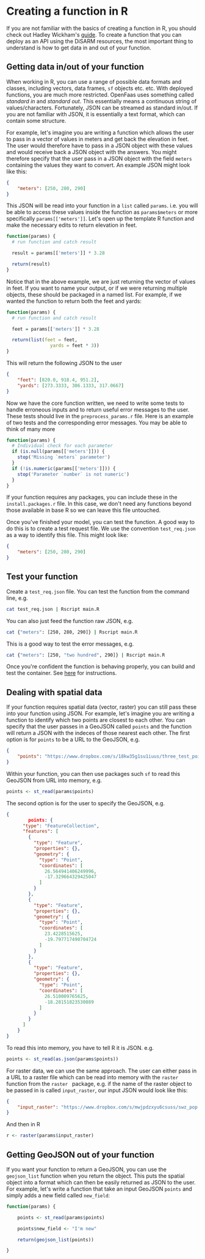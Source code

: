 # Creating a function in R

If you are not familiar with the basics of creating a function in R, you should check out Hadley Wickham's [guide](http://adv-r.had.co.nz/Functions.html#function-components). To create a function that you can deploy as an API using the DiSARM resources, the most important thing to understand is how to get data in and out of your function. 

## Getting data in/out of your function

When working in R, you can use a range of possible data formats and classes, including vectors, data frames, `sf` objects etc. etc. With deployed functions, you are much more restricted. OpenFaas uses something called *standard in* and *standard out*. This essentially means a continuous string of values/characters. Fortunately, JSON can be streamed as standard in/out. If you are not familiar with JSON, it is essentially a text format, which can contain some structure. 

For example, let's imagine you are writing a function which allows the user to pass in a vector of values in meters and get back the elevation in feet. The user would therefore have to pass in a JSON object with these values and would receive back a JSON object with the answers. You might therefore specify that the user pass in a JSON object with the field `meters` containing the values they want to convert. An example JSON might look like this:

```json
{
    "meters": [250, 280, 290]
} 
```

This JSON will be read into your function in a `list` called `params`. i.e. you will be able to access these values inside the function as `params$meters` or more specifically `params[['meters']]`. Let's open up the template R function and make the necessary edits to return elevation in feet.

```r
function(params) {
  # run function and catch result

  result = params[['meters']] * 3.28

  return(result)
}
```

Notice that in the above example, we are just returning the vector of values in feet. If you want to name your output, or if we were returning multiple objects, these should be packaged in a named list. For example, if we wanted the function to return both the feet and yards:

```r
function(params) {
  # run function and catch result

  feet = params[['meters']] * 3.28

  return(list(feet = feet,
                yards = feet * 3))
}
```

This will return the following JSON to the user

```json
{
    "feet": [820.0, 918.4, 951.2],
    "yards": [273.3333, 306.1333, 317.0667]
}
```

Now we have the core function written, we need to write some tests to handle erroneous inputs and to return useful error messages to the user. These tests should live in the `preprocess_params.r` file. Here is an example of two tests and the corresponding error messages. You may be able to think of many more

```r
function(params) {
  # Individual check for each parameter
  if (is.null(params[['meters']])) {
    stop('Missing `meters` parameter')
  }
  if (!is.numeric(params[['meters']])) {
    stop('Parameter `number` is not numeric')
  }
}
```

If your function requires any packages, you can include these in the `install.packages.r` file. In this case, we don't need any functions beyond those available in base R so we can leave this file untouched.

Once you've finished your model, you can test the function. A good way to do this is to create a test request file. We use the convention `test_req.json` as a way to identify this file. This might look like:

```json
{
    "meters": [250, 280, 290]
} 
```

## Test your function

Create a `test_req.json` file. You can test the function from the command line, e.g.

```bash
cat test_req.json | Rscript main.R
```

You can also just feed the function raw JSON, e.g.

```bash
cat {"meters": [250, 280, 290]} | Rscript main.R
```

This is a good way to test the error messages, e.g.

```bash
cat {"meters": [250, "two hundred", 290]} | Rscript main.R
```

Once you're confident the function is behaving properly, you can build and test the container. See [here](https://docs.disarm.io/api-docs/testing-and-debugging-functions/testing-local-function-containers) for instructions. 

## Dealing with spatial data

If your function requires spatial data (vector, raster) you can still pass these into your function using JSON. For example, let's imagine you are writing a function to identify which two points are closest to each other. You can specify that the user passes in a GeoJSON called `points` and the function will return a JSON with the indeces of those nearest each other. The first option is for `points` to be a URL to the GeoJSON, e.g.

```json
{
    "points": "https://www.dropbox.com/s/18kw35g1su1iuus/three_test_points.json?dl=1"
}
```

Within your function, you can then use packages such `sf` to read this GeoJSON from URL into memory, e.g.

```r
points <- st_read(params$points)
```

The second option is for the user to specify the GeoJSON, e.g.

```json
{
        points: {
      "type": "FeatureCollection",
      "features": [
        {
          "type": "Feature",
          "properties": {},
          "geometry": {
            "type": "Point",
            "coordinates": [
              26.564941406249996,
              -17.329664329425047
            ]
          }
        },
        {
          "type": "Feature",
          "properties": {},
          "geometry": {
            "type": "Point",
            "coordinates": [
              23.4228515625,
              -19.797717490704724
            ]
          }
        },
        {
          "type": "Feature",
          "properties": {},
          "geometry": {
            "type": "Point",
            "coordinates": [
              26.510009765625,
              -18.28151823530889
            ]
          }
        }
      ]
    }
}
```

To read this into memory, you have to tell R it is JSON. e.g.

```r
points <- st_read(as.json(params$points))
```

For raster data, we can use the same approach. The user can either pass in a URL to a raster file which can be read into memory with the `raster` function from the `raster ` package, e.g. if the name of the raster object to be passed in is called `input_raster`, our input JSON would look like this:

```json
{
    "input_raster": "https://www.dropbox.com/s/mwjpdzxyu6csuss/swz_pop.tif?dl=1"
}
```

And then in R

```r
r <- raster(params$input_raster)
```

## Getting GeoJSON out of your function

If you want your function to return a GeoJSON, you can use the `geojson_list` function when you return the object. This puts the spatial object into a format which can then be easily returned as JSON to the user. For example, let's write a function that take an input GeoJSON `points` and simply adds a new field called `new_field`:

```r
function(params) {

    points <- st_read(params$points)

    points$new_field <- "I'm new"

    return(geojson_list(points))

}
```
